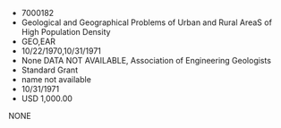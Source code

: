 * 7000182
* Geological and Geographical Problems of Urban and Rural AreaS of High Population Density
* GEO,EAR
* 10/22/1970,10/31/1971
* None   DATA NOT AVAILABLE, Association of Engineering Geologists
* Standard Grant
*   name not available
* 10/31/1971
* USD 1,000.00

NONE